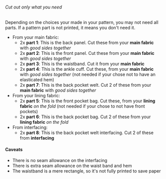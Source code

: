 <Tip>

###### Cut out only what you need
Depending on the choices your made in your pattern, you may not need all parts.
If a pattern part is not printed, it means you don't need it.

</Tip>

  - From your main fabric:
    - 2x **part 1**: This is the back panel. Cut these from your **main fabric** with _good sides together_
    - 2x **part 2**: This is the front panel. Cut these from your **main fabric** with _good sides together_
    - 2x **part 3**: This is the waistband. Cut it from your **main fabric**
    - 2x **part 4**: This is the ankle cuff. Cut these, from your **main fabric** with _good sides together_ (not needed if your chose not to have an elasticated hem)
    - 2x **part 7**: This is the back pocket welt. Cut 2 of these from your **main fabric** with _good sides together_
  - From your lining fabric:
    - 2x **part 5**: This is the front pocket bag. Cut these, from your **lining fabric** _on the fold_ (not needed if your chose to not have front pockets)
    - 2x **part 6**: This is the back pocket bag. Cut 2 of these from your **lining fabric** _on the fold_
  - From interfacing:
    - 2x **part 8**: This is the back pocket welt interfacing. Cut 2 of these from **interfacing**

<Warning>

#### Caveats

 - There is no seam allowance on the interfacing 
 - There is extra seam allowance on the waist band and hem
 - The waistband is a mere rectangle, so it's not fully printed to save paper

</Warning>
